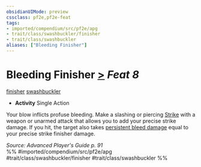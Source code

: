 ```yaml
---
obsidianUIMode: preview
cssclass: pf2e,pf2e-feat
tags:
- imported/compendium/src/pf2e/apg
- trait/class/swashbuckler/finisher
- trait/class/swashbuckler
aliases: ["Bleeding Finisher"]
---
```

# Bleeding Finisher  [>](chapter-9-playing-the-game.md#Actions "Single Action") *Feat 8*  
[finisher](finisher-apg.md)  [swashbuckler](rules/traits/swashbuckler-apg.md)  

- **Activity** Single Action

Your blow inflicts profuse bleeding. Make a slashing or piercing [Strike](strike.md) with a weapon or unarmed attack that allows you to add your precise strike damage. If you hit, the target also takes [persistent bleed damage](conditions.md#Persistent%20Damage) equal to your precise strike finisher damage.

*Source: Advanced Player's Guide p. 91*  
%% #imported/compendium/src/pf2e/apg #trait/class/swashbuckler/finisher #trait/class/swashbuckler %%